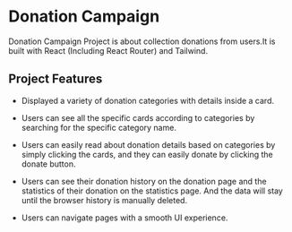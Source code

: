 # Donation Campaign

Donation Campaign Project is about collection donations from users.It is built with React (Including React Router) and Tailwind.

## Project Features

-   Displayed a variety of donation categories with details inside a card.
-   Users can see all the specific cards according to categories by searching for the specific category name.
-   Users can easily read about donation details based on categories by simply clicking the cards, and they can easily donate by clicking the donate button.

-   Users can see their donation history on the donation page and the statistics of their donation on the statistics page. And the data will stay until the browser history is manually deleted.

-   Users can navigate pages with a smooth UI experience.
